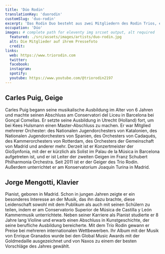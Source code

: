 ```yaml
---
title: 'Dúo Rodin'
translationKey: 'duorodin'
customSlug: 'duo-rodin'
excerpt: 'Das Rodin Duo besteht aus zwei Mitgliedern des Rodin Trios, einer der vielversprechendsten jungen Gruppen der Kammermusikszene, und wurde 2011 in Utrecht mit dem Wunsch gegründet, ein gemeinsames Projekt auf der Grundlage dreier unterschiedlicher Persönlichkeiten zu schmieden.'
occupation: 'Dúo'
images: # complete path for eleventy img srcset output, alt required
  featured: ./src/assets/images/artists/duo-rodin.jpg
  alt: Die Mitglieder auf ihrem Pressefoto
  credit:
links:
  web: https://www.triorodin.com
  twitter:
  facebook:
  instagram:
  spotify:
  youtube: https://www.youtube.com/@triorodin2197
---
```


## Carles Puig, Geige

Carles Puig begann seine musikalische Ausbildung im Alter von 6 Jahren und machte seinen Abschluss am Conservatori del Liceu in Barcelona bei Gonçal Comellas. Er setzte seine Ausbildung in Utrecht (Holland) fort, um bei Kees Hulsmann einen Master-Abschluss zu machen. Er war Mitglied mehrerer Orchester: des Nationalen Jugendorchesters von Katalonien, des Nationalen Jugendorchesters von Spanien, des Orchesters von Cadaqués, des Kammerorchesters von Rotterdam, des Orchesters der Gemeinschaft von Madrid und anderer mehr. Derzeit ist er Konzertmeister der GioSynfonia, mit der er kürzlich als Solist im Palau de la Música in Barcelona aufgetreten ist, und er ist Leiter der zweiten Geigen im Franz Schubert Philharmonia Orchestra. Seit 2011 ist er der Geiger des Trio Rodin. Außerdem unterrichtet er am Konservatorium Joaquín Turina in Madrid.

## Jorge Mengotti, Klavier

Pianist, geboren in Madrid. Schon in jungen Jahren zeigte er ein besonderes Interesse an der Musik, das ihn dazu brachte, diese Leidenschaft sowohl mit dem Publikum als auch mit seinen Schülern zu teilen, indem er am Conservatorio Superior de Música de Castilla y León Kammermusik unterrichtete. Neben seiner Karriere als Pianist studierte er 8 Jahre lang Violine und erwarb einen Abschluss in Kunstgeschichte, der seine berufliche Ausbildung bereicherte. Mit dem Trío Rodin gewann er Preise bei mehreren internationalen Wettbewerben. Ihr Album mit der Musik von Enrique Granados wurde bei den Global Music Awards mit der Goldmedaille ausgezeichnet und von Naxos zu einem der besten Vorschläge des Jahres gewählt.
